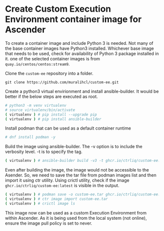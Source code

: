 # Create Custom Execution Environment container image for Ascender

To create a container image and include Python 3 is needed. Not many of the base container images have Python3 installed. Whichever base image that needs to be used, check for availability of Python 3 package installed in it. one of the selected container images is from ```quay.io/centos/centos:stream9```.

Clone the ```custom-ee``` repository into a folder.

```git clone https://github.com/muralihcl/custom-ee.git```

Create a python3 virtual envirionment and install ansible-builder. It would be better if the below steps are executed as root.

```bash
# python3 -m venv virtualenv
# source virtualenv/bin/activate
( virtualenv ) # pip install --upgrade pip
( virtualenv ) # pip install ansible-builder
```

Install podman that can be used as a default container runtime
```bash
# dnf install podman -y
```

Build the image using ansible-builder. The -v option is to include the verbosity level. -t is to specify the tag.
```bash
( virtualenv ) # ansible-builder build -v3 -t ghcr.io/ctrliq/custom-ee:latest
```

Even after building the image, the image would not be accessible to the Asender. So, we need to save the tar file from podman images list and then import it using ctr utility. Using crictl utility, check if the image ```ghcr.io/ctrliq/custom-ee:latest``` is visible in the output.

```bash
( virtualenv ) # podman save -o custom-ee.tar ghcr.io/ctrliq/custom-ee:latest
( virtualenv ) # ctr image import custom-ee.tar
( virtualenv ) # crictl image ls
```

This image now can be used as a custom Execution Environment from within Ascender. As it is being used from the local system (not online), ensure the image pull policy is set to never.
